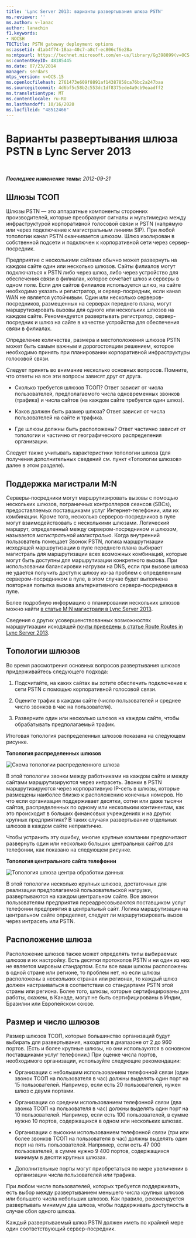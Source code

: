 ```yaml
---
title: 'Lync Server 2013: варианты развертывания шлюза PSTN'
ms.reviewer: ''
ms.author: v-lanac
author: lanachin
f1.keywords:
- NOCSH
TOCTitle: PSTN gateway deployment options
ms:assetid: d1ab4f74-18aa-40c7-a8cf-ec806cf6e28a
ms:mtpsurl: https://technet.microsoft.com/en-us/library/Gg398899(v=OCS.15)
ms:contentKeyID: 48185445
ms.date: 07/23/2014
manager: serdars
mtps_version: v=OCS.15
ms.openlocfilehash: 2761473e609f8891af14387858ca76bc2a247baa
ms.sourcegitcommit: 4d6bf5c58b2c553dc1df8375ede4a9cb9eaadff2
ms.translationtype: MT
ms.contentlocale: ru-RU
ms.lasthandoff: 10/16/2020
ms.locfileid: "48512466"
---
```

# <a name="pstn-gateway-deployment-options-in-lync-server-2013"></a>Варианты развертывания шлюза PSTN в Lync Server 2013

<div data-xmlns="http://www.w3.org/1999/xhtml">

<div class="topic" data-xmlns="http://www.w3.org/1999/xhtml" data-msxsl="urn:schemas-microsoft-com:xslt" data-cs="https://msdn.microsoft.com/">

<div data-asp="https://msdn2.microsoft.com/asp">



</div>

<div id="mainSection">

<div id="mainBody">

<span> </span>

_**Последнее изменение темы:** 2012-09-21_

<div>

## <a name="pstn-gateways"></a>Шлюзы ТСОП

Шлюзы PSTN — это аппаратные компоненты сторонних производителей, которые преобразуют сигналы и мультимедиа между инфраструктурой корпоративной голосовой связи и PSTN (напрямую или через подключение к магистральным линиям SIP). При любой топологии канал PSTN оканчивается шлюзом. Шлюз изолирован в собственной подсети и подключен к корпоративной сети через сервер-посредник.

Предприятие с несколькими сайтами обычно может развернуть на каждом сайте один или несколько шлюзов. Сайты филиалов могут подключаться к PSTN либо через шлюз, либо через устройство для обеспечения связи в филиалах, которое сочетает шлюз и серверы в одном поле. Если для сайтов филиалов используется шлюз, на сайте необходимо указать и регистратор, и сервер-посредник, если канал WAN не является устойчивым. Один или несколько серверов-посредников, размещенных на серверах переднего плана, могут маршрутизировать вызовы для одного или нескольких шлюзов на каждом сайте. Рекомендуется развертывать регистратор, сервер-посредник и шлюз на сайте в качестве устройства для обеспечения связи в филиалах.

Определение количества, размера и местоположения шлюзов PSTN может быть самым важным и дорогостоящим решением, которое необходимо принять при планировании корпоративной инфраструктуры голосовой связи.

Следует принять во внимание несколько основных вопросов. Помните, что ответы на все эти вопросы зависят друг от друга.

  - Сколько требуется шлюзов ТСОП? Ответ зависит от числа пользователей, предполагаемого числа одновременных звонков (трафика) и числа сайтов (на каждом сайте требуется один шлюз).

  - Каков должен быть размер шлюза? Ответ зависит от числа пользователей на сайте и трафика.

  - Где шлюзы должны быть расположены? Ответ частично зависит от топологии и частично от географического распределения организации.

Следует также учитывать характеристики топологии шлюза (для получения дополнительных сведений см. пункт «Топологии шлюзов» далее в этом разделе).

<div>

## <a name="mn-trunk-support"></a>Поддержка магистрали M:N

Серверы-посредники могут маршрутизировать вызовы с помощью нескольких шлюзов, пограничных контроллеров сеансов (SBCs), предоставляемых поставщиками услуг Интернет-телефонии, или их комбинации. Кроме того, несколько серверов-посредников в пуле могут взаимодействовать с несколькими шлюзами. Логический маршрут, определенный между сервером-посредником и шлюзом, называется *магистральной магистралью*. Когда внутренний пользователь помещает Звонок PSTN, логика маршрутизации исходящей маршрутизации в пуле переднего плана выбирает магистраль для маршрутизации всех возможных комбинаций, которые могут быть доступны для маршрутизации конкретного вызова. При использовании балансировки нагрузки на DNS, если при вызове шлюза не удается получить доступ к шлюзу из-за проблем с определенным сервером-посредником в пуле, в этом случае будет выполнена повторная попытка вызова альтернативного сервера-посредника в пуле.

Более подробную информацию о планировании нескольких шлюзов можно найти [в статье M:N магистрали в Lync Server 2013](lync-server-2013-m-n-trunk.md).

Сведения о других усовершенствованных возможностях маршрутизации исходящей [почты приведены в статье Route Routes in Lync Server 2013](lync-server-2013-voice-routes.md).

</div>

<div>

## <a name="gateway-topologies"></a>Топологии шлюзов

Во время рассмотрения основных вопросов развертывания шлюзов придерживайтесь следующего подхода:

1.  Подсчитайте, на каких сайтах вы хотите обеспечить подключение к сети PSTN с помощью корпоративной голосовой связи.

2.  Оцените трафик в каждом сайте (число пользователей и среднее число звонков в час на пользователя).

3.  Разверните один или несколько шлюзов на каждом сайте, чтобы обрабатывать предполагаемый трафик.

Итоговая топология распределенных шлюзов показана на следующем рисунке.

**Топология распределенных шлюзов**

![Схема топологии распределенного шлюза](images/Gg398899.f0f65a0b-a462-491a-878b-4d4bf0a96f6d(OCS.15).jpg "Схема топологии распределенного шлюза")

В этой топологии звонки между работниками на каждом сайте и между сайтами маршрутизируются через интрасеть. Звонки в PSTN маршрутизируются через корпоративную IP-сеть в шлюзы, которые размещены наиболее близко к расположению конечных номеров. Но что если организация поддерживает десятки, сотни или даже тысячи сайтов, распределенных по одному или нескольким континентам, как это происходит в больших финансовых учреждениях и на других крупных предприятиях? В таких случаях развертывание отдельных шлюзов в каждом сайте непрактично.

Чтобы устранить эту ошибку, многие крупные компании предпочитают развернуть один или несколько больших центральных сайтов для телефонии, как показано на следующем рисунке.

**Топология центрального сайта телефонии**

![Топология шлюза центра обработки данных](images/Gg398899.927f4808-bf74-405a-be20-2cd9cd87af6d(OCS.15).jpg "Топология шлюза центра обработки данных")

В этой топологии несколько крупных шлюзов, достаточных для реализации предполагаемой пользовательской нагрузки, развертываются на каждом центральном сайте. Все звонки пользователям предприятия переадресовываются поставщиком услуг телефонии предприятия в центральный сайт. Логика маршрутизации на центральном сайте определяет, следует ли маршрутизировать вызов через интрасеть или PSTN.

</div>

<div>

## <a name="gateway-location"></a>Расположение шлюза

Расположение шлюзов также может определять типы выбираемых шлюзов и их настройку. Есть десятки протоколов PSTN и ни один из них не является мировым стандартом. Если все ваши шлюзы расположены в одной стране или регионе, то проблем нет, но если шлюзы расположены в нескольких странах или регионах, то каждый шлюз должен настраиваться в соответствии со стандартами PSTN этой страны или региона. Более того, шлюзы, которые сертифицированы для работы, скажем, в Канаде, могут не быть сертифицированы в Индии, Бразилии или Европейском союзе.

</div>

<div>

## <a name="gateway-size-and-number"></a>Размер и число шлюзов

Размер шлюзов ТСОП, которые большинство организаций будут выбирать для развертывания, находится в диапазоне от 2 до 960 портов. (Есть и более крупные шлюзы, но они используются в основном поставщиками услуг телефонии.) При оценке числа портов, необходимого организации, используйте следующие рекомендации:

  - Организации с небольшим использованием телефонной связи (один звонок ТСОП на пользователя в час) должны выделять один порт на 15 пользователей. Например, если есть 20 пользователей, нужен шлюз с двумя портами.

  - Организации со средним использованием телефонной связи (два звонка ТСОП на пользователя в час) должны выделять один порт на 10 пользователей. Например, если есть 100 пользователей, в сумме нужно 10 портов, содержащихся в одном или нескольких шлюзах.

  - Организации с высоким использованием телефонной связи (три или более звонков ТСОП на пользователя в час) должны выделять один порт на пять пользователей. Например, если есть 47 000 пользователей, в сумме нужно 9 400 портов, содержащихся минимум в десяти крупных шлюзах.

  - Дополнительные порты могут приобретаться по мере увеличении в организации числа пользователей или трафика.

При любом числе пользователей, которых требуется поддерживать, есть выбор между развертыванием меньшего числа крупных шлюзов или большего числа небольших шлюзов. Как правило, рекомендуется развертывать минимум два шлюза, чтобы поддерживать доступность в случае сбоя одного шлюза.

Каждый развертываемый шлюз PSTN должен иметь по крайней мере один соответствующий сервер-посредник.

</div>

</div>

</div>

<span> </span>

</div>

</div>

</div>

